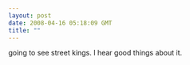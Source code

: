 ```yaml
---
layout: post
date: 2008-04-16 05:18:09 GMT
title: ""
---
```

going to see street kings. I hear good things about it.